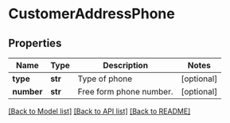 # CustomerAddressPhone

## Properties
Name | Type | Description | Notes
------------ | ------------- | ------------- | -------------
**type** | **str** | Type of phone | [optional] 
**number** | **str** | Free form phone number. | [optional] 

[[Back to Model list]](../README.md#documentation-for-models) [[Back to API list]](../README.md#documentation-for-api-endpoints) [[Back to README]](../README.md)



